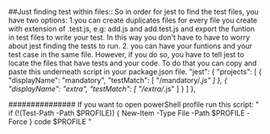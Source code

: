 ##Just finding test within files::
So in order for jest to find the test files, you have two options:
1.you can create duplicates files for every file you create with extension of .test.js, e.g: add.js and add.test.js and export the funtion in test files to write your test. In this way you don't have to have to worry about jest finding the tests to run. 2. you can have your funtions and your test case in the same file. However, if you do so, you have to tell jest to locate the files that have tests and your code. To do that you can copy and paste this underneath script in your package.json file.
"jest": {
"projects": [
{
"displayName": "mandatory",
"testMatch": [
"<rootDir>/mandatory/*.js"
]
},
{
"displayName": "extra",
"testMatch": [
"<rootDir>/extra/*.js"
]
}
]
},

############### If you want to open powerShell profile run this script:
"
if (!(Test-Path -Path $PROFILE)) { New-Item -Type File -Path $PROFILE -Force }
code $PROFILE "
